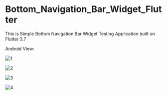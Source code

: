 # Bottom_Navigation_Bar_Widget_Flutter

This is Simple Bottom Navigation Bar Widget Testing Application built on Flutter 3.7

Android View:

![1](https://user-images.githubusercontent.com/98497929/225822551-87d3ad7b-2dae-4112-8241-2c67503dc104.PNG)

![2](https://user-images.githubusercontent.com/98497929/225822559-e2233c3d-7f4e-48dd-a78c-3681433b2af7.PNG)

![3](https://user-images.githubusercontent.com/98497929/225822569-60c66ec2-eb88-4ec5-9966-be5746c11993.PNG)

![4](https://user-images.githubusercontent.com/98497929/225822574-13fbaf0d-8583-4543-a9a3-66fa0e23363a.PNG)
